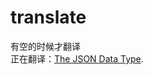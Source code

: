 # translate
有空的时候才翻译  
正在翻译：[The JSON Data Type](https://dev.mysql.com/doc/refman/5.7/en/json.html).
